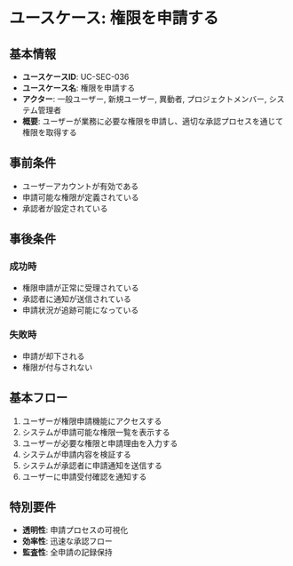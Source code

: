 # ユースケース: 権限を申請する

## 基本情報

- **ユースケースID**: UC-SEC-036
- **ユースケース名**: 権限を申請する
- **アクター**: 一般ユーザー, 新規ユーザー, 異動者, プロジェクトメンバー, システム管理者
- **概要**: ユーザーが業務に必要な権限を申請し、適切な承認プロセスを通じて権限を取得する

## 事前条件

- ユーザーアカウントが有効である
- 申請可能な権限が定義されている
- 承認者が設定されている

## 事後条件

### 成功時
- 権限申請が正常に受理されている
- 承認者に通知が送信されている
- 申請状況が追跡可能になっている

### 失敗時
- 申請が却下される
- 権限が付与されない

## 基本フロー

1. ユーザーが権限申請機能にアクセスする
2. システムが申請可能な権限一覧を表示する
3. ユーザーが必要な権限と申請理由を入力する
4. システムが申請内容を検証する
5. システムが承認者に申請通知を送信する
6. ユーザーに申請受付確認を通知する

## 特別要件

- **透明性**: 申請プロセスの可視化
- **効率性**: 迅速な承認フロー
- **監査性**: 全申請の記録保持